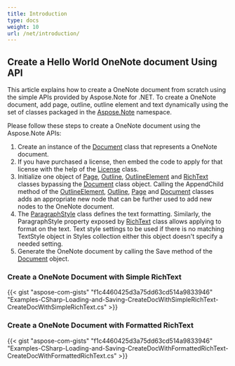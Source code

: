 ```yaml
---
title: Introduction
type: docs
weight: 10
url: /net/introduction/
---
```


## **Create a Hello World OneNote document Using API**
This article explains how to create a OneNote document from scratch using the simple APIs provided by Aspose.Note for .NET. To create a OneNote document, add page, outline, outline element and text dynamically using the set of classes packaged in the [Aspose.Note](https://apireference.aspose.com/note/net/aspose.note) namespace.

Please follow these steps to create a OneNote document using the Aspose.Note APIs:

1. Create an instance of the [Document](https://apireference.aspose.com/note/net/aspose.note/document) class that represents a OneNote document.
1. If you have purchased a license, then embed the code to apply for that license with the help of the [License](https://apireference.aspose.com/note/net/aspose.note/license) class.
1. Initialize one object of [Page](https://apireference.aspose.com/note/net/aspose.note/page), [Outline](https://apireference.aspose.com/note/net/aspose.note/outline), [OutlineElement](https://apireference.aspose.com/note/net/aspose.note/outlineelement) and [RichText](https://apireference.aspose.com/note/net/aspose.note/richtext) classes bypassing the [Document](https://apireference.aspose.com/note/net/aspose.note/document) class object. 
   Calling the AppendChild method of the [OutlineElement](https://apireference.aspose.com/note/net/aspose.note/outlineelement), [Outline](https://apireference.aspose.com/note/net/aspose.note/outline), [Page](https://apireference.aspose.com/note/net/aspose.note/page) and [Document](https://apireference.aspose.com/note/net/aspose.note/document) classes adds an appropriate new node that can be further used to add new nodes to the OneNote document.
1. The [ParagraphStyle](https://apireference.aspose.com/note/net/aspose.note/paragraphstyle) class defines the text formatting. Similarly, the ParagraphStyle property exposed by [RichText](https://apireference.aspose.com/note/net/aspose.note/richtext) class allows applying to format on the text. Text style settings to be used if there is no matching TextStyle object in Styles collection either this object doesn't specify a needed setting.
1. Generate the OneNote document by calling the Save method of the [Document](https://apireference.aspose.com/note/net/aspose.note/document) object.
### **Create a OneNote Document with Simple RichText**
{{< gist "aspose-com-gists" "f1c4460425d3a75dd63cd514a9833946" "Examples-CSharp-Loading-and-Saving-CreateDocWithSimpleRichText-CreateDocWithSimpleRichText.cs" >}}
### **Create a OneNote Document with Formatted RichText**
{{< gist "aspose-com-gists" "f1c4460425d3a75dd63cd514a9833946" "Examples-CSharp-Loading-and-Saving-CreateDocWithFormattedRichText-CreateDocWithFormattedRichText.cs" >}}

